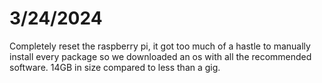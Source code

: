 # 3/24/2024
Completely reset the raspberry pi, it got too much of a hastle to manually install every package so we downloaded an os with all the recommended software. 14GB in size compared to less than a gig.